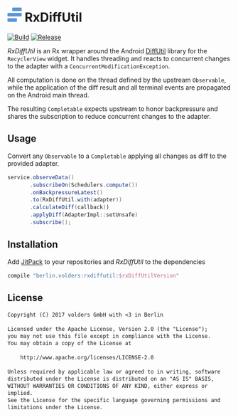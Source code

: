 ![Icon](icon.png) RxDiffUtil
============================
[![Build][1]][2]
[![Release][3]][4]

*RxDiffUtil* is an Rx wrapper around the Android [DiffUtil] library for the
`RecyclerView` widget. It handles threading and reacts to concurrent changes
to the adapter with a `ConcurrentModificationException`.

All computation is done on the thread defined by the upstream `Observable`,
while the application of the diff result and all terminal events are
propagated on the Android main thread.

The resulting `Completable` expects upstream to honor backpressure and shares
the subscription to reduce concurrent changes to the adapter.


Usage
-----

Convert any `Observable` to a `Completable` applying all changes as diff to the
provided adapter.

```java
service.observeData()
       .subscribeOn(Schedulers.compute())
       .onBackpressureLatest()
       .to(RxDiffUtil.with(adapter))
       .calculateDiff(callback))
       .applyDiff(AdapterImpl::setUnsafe)
       .subscribe();
```

Installation
------------

Add [JitPack][4] to your repositories and *RxDiffUtil* to the dependencies

```groovy
compile "berlin.volders:rxdiffutil:$rxDiffUtilVersion"
```

License
-------

    Copyright (C) 2017 volders GmbH with <3 in Berlin

    Licensed under the Apache License, Version 2.0 (the "License");
    you may not use this file except in compliance with the License.
    You may obtain a copy of the License at

        http://www.apache.org/licenses/LICENSE-2.0

    Unless required by applicable law or agreed to in writing, software
    distributed under the License is distributed on an "AS IS" BASIS,
    WITHOUT WARRANTIES OR CONDITIONS OF ANY KIND, either express or implied.
    See the License for the specific language governing permissions and
    limitations under the License.


  [1]: https://travis-ci.org/volders/RxDiffUtil.svg?branch=master
  [2]: https://travis-ci.org/volders/RxDiffUtil
  [3]: https://jitpack.io/v/berlin.volders/rxdiffutil.svg
  [4]: https://jitpack.io/#berlin.volders/rxdiffutil
  [DiffUtil]: https://developer.android.com/reference/android/support/v7/util/DiffUtil.html
